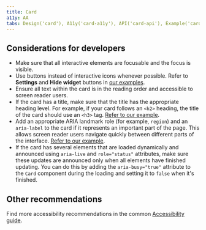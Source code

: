 ```yaml
---
title: Card
a11y: AA
tabs: Design('card'), A11y('card-a11y'), API('card-api'), Example('card-code'), Changelog('card-changelog')
---
```


## Considerations for developers

- Make sure that all interactive elements are focusable and the focus is visible.
- Use buttons instead of interactive icons whenever possible. Refer to **Settings** and **Hide widget** buttons in [our examples](./card-code).
- Ensure all text within the card is in the reading order and accessible to screen reader users.
- If the card has a title, make sure that the title has the appropriate heading level. For example, if your card follows an `<h2>` heading, the title of the card should use an `<h3>` tag. [Refer to our example](./card-code#basic-usage).
- Add an appropriate ARIA landmark role (for example, `region`) and an `aria-label` to the card if it represents an important part of the page. This allows screen reader users navigate quickly between different parts of the interface. [Refer to our example](./card-code#basic-usage).
- If the card has several elements that are loaded dynamically and announced using `aria-live` and `role="status"` attributes, make sure these updates are announced only when all elements have finished updating. You can do this by adding the `aria-busy="true"` attribute to the `Card` component during the loading and setting it to `false` when it's finished.

## Other recommendations

Find more accessibility recommendations in the common [Accessibility guide](/core-principles/a11y/a11y).
